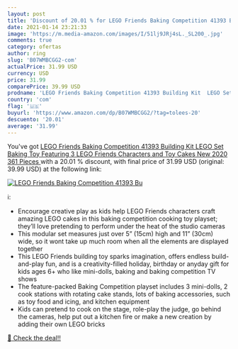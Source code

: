 ```yaml
---
layout: post
title: 'Discount of 20.01 % for LEGO Friends Baking Competition 41393 Bu'
date: 2021-01-14 23:21:33
image: 'https://m.media-amazon.com/images/I/51lj9JRj4sL._SL200_.jpg'
comments: true
category: ofertas
author: ring
slug: 'B07WMBCGG2-com'
actualPrice: 31.99 USD
currency: USD
price: 31.99
comparePrice: 39.99 USD
prodname: 'LEGO Friends Baking Competition 41393 Building Kit  LEGO Set Baking Toy  Featuring 3 LEGO Friends Characters and Toy Cakes  New 2020  361 Pieces '
country: 'com'
flag: '🇺🇸'
buyurl: 'https://www.amazon.com/dp/B07WMBCGG2/?tag=tolees-20'
descuento: '20.01'
average: '31.99'
---
```


You've got [LEGO Friends Baking Competition 41393 Building Kit  LEGO Set Baking Toy  Featuring 3 LEGO Friends Characters and Toy Cakes  New 2020  361 Pieces ](https://www.amazon.com/dp/B07WMBCGG2/?tag=tolees-20) with a  20.01 % discount, with final price of 31.99 USD (original: 39.99 USD) at the following link:

[![LEGO Friends Baking Competition 41393 Bu](https://m.media-amazon.com/images/I/51lj9JRj4sL._SL200_.jpg)](https://www.amazon.com/dp/B07WMBCGG2/?tag=tolees-20)

ℹ️:

- Encourage creative play as kids help LEGO Friends characters craft amazing LEGO cakes in this baking competition cooking toy playset; they’ll love pretending to perform under the heat of the studio cameras
- This modular set measures just over 5” (15cm) high and 11” (30cm) wide, so it wont take up much room when all the elements are displayed together
- This LEGO Friends building toy sparks imagination, offers endless build-and-play fun, and is a creativity-filled holiday, birthday or anyday gift for kids ages 6+ who like mini-dolls, baking and baking competition TV shows
- The feature-packed Baking Competition playset includes 3 mini-dolls, 2 cook stations with rotating cake stands, lots of baking accessories, such as toy food and icing, and kitchen equipment
- Kids can pretend to cook on the stage, role-play the judge, go behind the cameras, help put out a kitchen fire or make a new creation by adding their own LEGO bricks

[🛒 Check the deal!!](https://www.amazon.com/dp/B07WMBCGG2/?tag=tolees-20)
